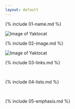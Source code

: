 ```yaml
---
layout: default
---
```


{% include 01-name.md %}

![Image of Yaktocat](https://octodex.github.com/images/yaktocat.png)

{% include 02-image.md %}

![Image of Yaktocat](https://octodex.github.com/images/yaktocat.png)

{% include 03-links.md %}

<br>

{% include 04-lists.md %}

<br>

{% include 05-emphasis.md %}